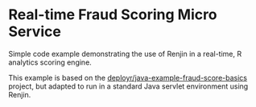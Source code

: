 
# Real-time Fraud Scoring Micro Service

Simple code example demonstrating the use of Renjin in a real-time, R analytics scoring engine.

This example is based on the 
[deployr/java-example-fraud-score-basics](https://github.com/deployr/java-example-fraud-score-basics/tree/master/src/main/java/com/revo/deployr/rbroker/example)
project, but adapted to run in a standard Java servlet environment using Renjin.



